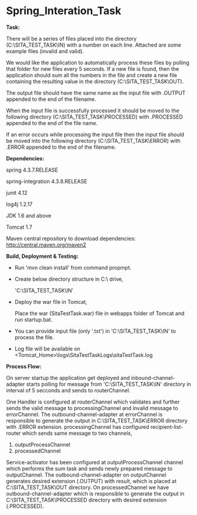 # Spring_Interation_Task

**Task:**

There will be a series of files placed into the directory (C:\SITA_TEST_TASK\IN) with a number on each line.  Attached are some example files (invalid and valid).  

We would like the application to automatically process these files by polling that folder for new files every 5 seconds. If a new file is found, then the application should sum all the numbers in the file and create a new file containing the resulting value in the directory (C:\SITA_TEST_TASK\OUT). 

The output file should have the same name as the input file with .OUTPUT appended to the end of the filename. 

When the input file is successfully processed it should be moved to the following directory (C:\SITA_TEST_TASK\PROCESSED) with .PROCESSED appended to the end of the file name. 

If an error occurs while processing the input file then the input file should be moved into the following directory (C:\SITA_TEST_TASK\ERROR) with .ERROR appended to the end of the filename.



**Dependencies:**

spring 4.3.7.RELEASE

spring-integration 4.3.8.RELEASE

junit 4.12

log4j 1.2.17

JDK 1.6 and above

Tomcat 1.7


Maven central repository to download dependencies:  http://central.maven.org/maven2



**Build, Deployment & Testing:**

- Run 'mvn clean install' from command propmpt.

- Create below directory structure in C:\ drive,

    'C:\SITA_TEST_TASK\IN'
  
- Deploy the war file in Tomcat,

     Place the war (SitaTestTask.war) file in webapps folder of Tomcat and run startup.bat.
  
- You can provide input file (only '.txt') in 'C:\SITA_TEST_TASK\IN' to process the file.

- Log file will be available on <Tomcat_Home>\logs\SitaTestTaskLogs\sitaTestTask.log



**Process Flow:**

On server startup the application get deployed and inbound-channel-adapter starts polling for message from 'C:\SITA_TEST_TASK\IN' directory in interval of 5 secconds and sends to routerChannel.

One Handler is configured at routerChannel which validates and further sends the valid message to processingChannel and invalid message to errorChannel. The outbound-channel-adapter at errorChannel is responsible to generate the output in C:\SITA_TEST_TASK\ERROR directory with .ERROR extension. processingChannel has configured recipient-list-router which sends same message to two channels,

1.	outputProcessChannel
2.	processedChannel

Service-activator has been configured at outputProcessChannel channel which performs the sum task and sends newly prepared message to outputChannel. The outbound-channel-adapter on outputChannel generates desired extension (.OUTPUT) with result, which is placed at C:\SITA_TEST_TASK\OUT directory. On processedChannel we have outbound-channel-adapter which is responsible to generate the output in C:\SITA_TEST_TASK\PROCESSED directory with desired extension (.PROCESSED).
